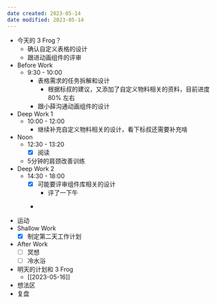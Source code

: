 ```yaml
---
date created: 2023-05-14 
date modified: 2023-05-14
---
```

- 今天的 3 Frog？
	- 确认自定义表格的设计
	- 跟进动画组件的评审
- Before Work
	- 9:30 - 10:00
		- 表格需求的任务拆解和设计
			- 根据标叔的建议，又添加了自定义物料相关的资料，目前进度80% 左右
		- 跟小薛沟通动画组件的设计
- Deep Work 1
	- 10:00 - 12:00
		- 继续补充自定义物料相关的设计，看下标叔还需要补充啥
- Noon
	- 12:30 - 13:20
		- [x] 阅读
	- 5分钟的肩颈改善训练
- Deep Work 2
	- 14:30 - 18:00
		- [x] 可能要评审组件库相关的设计
			- 评了一下午
		- ~~~~完善自定义物料的文档
- 运动
- Shallow Work
	- [x] 制定第二天工作计划
- After Work
	- [ ] 冥想
	- [ ] 冷水浴
- 明天的计划和 3 Frog
	- [[2023-05-16]]
- 想法区
- 复盘
